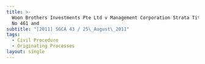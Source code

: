 ```yaml
---
title: >-
  Woon Brothers Investments Pte Ltd v Management Corporation Strata Title Plan
  No 461 and
subtitle: "[2011] SGCA 43 / 25\_August\_2011"
tags:
  - Civil Procedure
  - Originating Processes
layout: single
---
```


